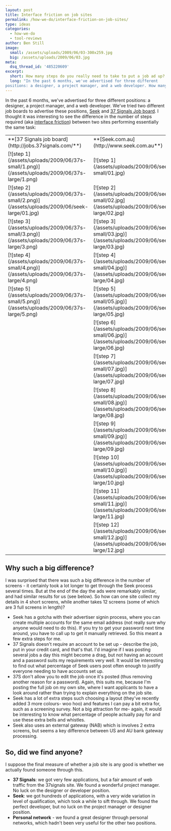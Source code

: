 ```yaml
---
layout: post
title: Interface friction on job sites
permalink: /how-we-do/interface-friction-on-job-sites/
type: ideas
categories:
  - how-we-do
  - tool-reviews
author: Ben Still
image:
  small: /assets/uploads/2009/06/03-300x259.jpg
  big: /assets/uploads/2009/06/03.jpg
meta:
  dsq_thread_id: '485220609'
excerpt:
  short: How many steps do you really need to take to put a job ad up?
  long: "In the past 6 months, we've advertised for three different
positions: a designer, a project manager, and a web developer. How many steps do you really need to take to put a job ad up and is there a one size fits all for getting what you need?"
---
```


In the past 6 months, we've advertised for three different positions: a designer, a project manager, and a web developer. We've tried two different job boards to advertise these positions, [Seek](http://www.seek.com.au) and [37 Signals Job board](http://jobs.37signals.com/). I thought it was interesting to see the difference in the number of steps required (aka [interface friction](http://www.codinghorror.com/blog/archives/000866.html)) between two sites performing essentially the same task:

<table>
<tr>
	<td>**[37 Signals job board](http://jobs.37signals.com/**)</td>
	<td>**[Seek.com.au](http://www.seek.com.au**)</td>
</tr>
<tr>
	<td>[![step 1](/assets/uploads/2009/06/37s-small/1.png)](/assets/uploads/2009/06/37s-large/1.png)</td>
	<td>[![step 1](/assets/uploads/2009/06/seek-small/01.jpg)</td>
</tr>
<tr>
	<td>[![step 2](/assets/uploads/2009/06/37s-small/2.png)](/assets/uploads/2009/06/seek-large/01.jpg)</td>
	<td>[![step 2](/assets/uploads/2009/06/seek-small/02.jpg](/assets/uploads/2009/06/seek-large/02.jpg)</td>
</tr>
<tr>
	<td>[![step 3](/assets/uploads/2009/06/37s-small/3.png)](/assets/uploads/2009/06/37s-large/3.png)</td>
	<td>[![step 3](/assets/uploads/2009/06/seek-small/03.jpg)](/assets/uploads/2009/06/seek-large/03.jpg)</td>
</tr>
<tr>
	<td>[![step 4](/assets/uploads/2009/06/37s-small/4.png)](/assets/uploads/2009/06/37s-large/4.png)</td>
	<td>[![step 4](/assets/uploads/2009/06/seek-small/04.jpg)](/assets/uploads/2009/06/seek-large/04.jpg)</td>
</tr>
<tr>
	<td>[![step 5](/assets/uploads/2009/06/37s-small/5.png)](/assets/uploads/2009/06/37s-large/5.png)</td>
	<td>[![step 5](/assets/uploads/2009/06/seek-small/05.jpg)](/assets/uploads/2009/06/seek-large/05.jpg)</td>
</tr>
<tr>
	<td>&nbsp;</td>
	<td>[![step 6](/assets/uploads/2009/06/seek-small/06.jpg)](/assets/uploads/2009/06/seek-large/06.jpg)</td>
</tr>
<tr>
	<td>&nbsp;</td>
	<td>[![step 7](/assets/uploads/2009/06/seek-small/07.jpg)](/assets/uploads/2009/06/seek-large/07.jpg)</td>
</tr>
<tr>
	<td>&nbsp;</td>
	<td>[![step 8](/assets/uploads/2009/06/seek-small/08.jpg)](/assets/uploads/2009/06/seek-large/08.jpg)</td>
</tr>
<tr>
	<td>&nbsp;</td>
	<td>[![step 9](/assets/uploads/2009/06/seek-small/09.jpg)](/assets/uploads/2009/06/seek-large/09.jpg)</td>
</tr>
<tr>
	<td>&nbsp;</td>
	<td>[![step 10](/assets/uploads/2009/06/seek-small/10.jpg)](/assets/uploads/2009/06/seek-large/10.jpg)</td>
</tr>
<tr>
	<td>&nbsp;</td>
	<td>[![step 11](/assets/uploads/2009/06/seek-small/11.jpg)](/assets/uploads/2009/06/seek-large/11.jpg)</td>
</tr>
<tr>
	<td>&nbsp;</td>
	<td>[![step 12](/assets/uploads/2009/06/seek-small/12.jpg)](/assets/uploads/2009/06/seek-large/12.jpg)</td>
</tr>
</table>

## Why such a big difference?

I was surprised that there was such a big difference in the number of screens - it certainly took a lot longer to get through the Seek process several times. But at the end of the day the ads were remarkably similar, and had similar results for us (see below). So how can one site collect my details in 4 short screens, while another takes 12 screens (some of which are 3 full screens in length)?

- Seek has a gotcha with their advertiser signin process, where you can create multiple accounts for the same email address (not really sure why anyone would need to do this). If you try to get your password next time around, you have to call up to get it manually retrieved. So this meant a few extra steps for me.
- 37 Signals doesn't require an account to be set up - describe the job, put in your credit card, and that's that. I'd imagine if I was posting several jobs a day this might become a drag, but not having an account and a password suits my requirements very well. It would be interesting to find out what percentage of Seek users post often enough to justify everyone needing to have accounts set up.
- 37S don't allow you to edit the job once it's posted (thus removing another reason for a password). Again, this suits me, because I'm posting the full job on my own site, where I want applicants to have a look around rather than trying to explain everything on the job site.
- Seek has a lot of extra steps such choosing a layout (they've recently added 3 more colours- woo hoo) and features I can pay a bit extra for, such as a screening survey. Not a big attraction for me- again, it would be interesting to know what percentage of people actually pay for and use these extra bells and whistles.
- Seek also uses an external gateway (NAB) which is involves 2 extra screens, but seems a key difference between US and AU bank gateway processing.

## So, did we find anyone?

I suppose the final measure of whether a job site is any good is whether we actually found someone through this.

- **37 Signals**: we got very few applications, but a fair amount of web traffic from the 37signals site. We found a wonderful project manager. No luck on the designer or developer position.
- **Seek**: we got hundreds of applications, with a very wide variation in level of qualification, which took a while to sift through. We found the perfect developer, but no luck on the project manager or designer position.
- **Personal network** - we found a great designer through personal networks, which hadn't been very useful for the other two positions.
